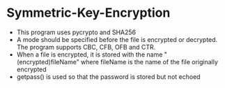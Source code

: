 # Symmetric-Key-Encryption

- This program uses pycrypto and SHA256
- A mode should be specified before the file is encrypted or decrypted. The program supports CBC, CFB, OFB and CTR. 
- When a file is encrypted, it is stored with the name "(encrypted)fileName" where fileName is the name of the file originally  encrypted
- getpass() is used so that the password is stored but not echoed
